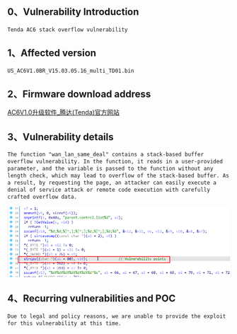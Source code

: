 ## **0、Vulnerability Introduction**

```
Tenda AC6 stack overflow vulnerability
```

## **1、Affected version**

```
US_AC6V1.0BR_V15.03.05.16_multi_TD01.bin
```

## **2、Firmware download address**

[AC6V1.0升级软件_腾达(Tenda)官方网站](https://www.tenda.com.cn/download/detail-2661.html)

## **3、Vulnerability details**

```
The function "wan_lan_same_deal" contains a stack-based buffer overflow vulnerability. In the function, it reads in a user-provided parameter, and the variable is passed to the function without any length check, which may lead to overflow of the stack-based buffer. As a result, by requesting the page, an attacker can easily execute a denial of service attack or remote code execution with carefully crafted overflow data.
```

![image-20230813125226841](upload\image-20230813125226841.png)

## **4、Recurring vulnerabilities and POC**

```
Due to legal and policy reasons, we are unable to provide the exploit for this vulnerability at this time.
```

